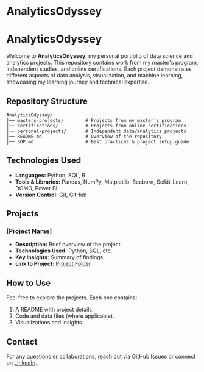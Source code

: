 # AnalyticsOdyssey
# AnalyticsOdyssey

Welcome to **AnalyticsOdyssey**, my personal portfolio of data science and analytics projects. This repository contains work from my master's program, independent studies, and online certifications. Each project demonstrates different aspects of data analysis, visualization, and machine learning, showcasing my learning journey and technical expertise.

## Repository Structure
```
AnalyticsOdyssey/
│── masters-projects/        # Projects from my master’s program
│── certifications/          # Projects from online certifications
│── personal-projects/       # Independent data/analytics projects
│── README.md                # Overview of the repository
│── SOP.md                   # Best practices & project setup guide
```

## Technologies Used
- **Languages:** Python, SQL, R
- **Tools & Libraries:** Pandas, NumPy, Matplotlib, Seaborn, Scikit-Learn, DOMO, Power BI
- **Version Control:** Git, GitHub

## Projects
### [Project Name]
- **Description:** Brief overview of the project.
- **Technologies Used:** Python, SQL, etc.
- **Key Insights:** Summary of findings.
- **Link to Project:** [Project Folder](./path-to-project)

## How to Use
Feel free to explore the projects. Each one contains:
1. A README with project details.
2. Code and data files (where applicable).
3. Visualizations and insights.

## Contact
For any questions or collaborations, reach out via GitHub Issues or connect on [LinkedIn](#).

